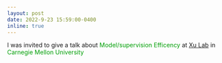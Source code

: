 ```yaml
---
layout: post
date: 2022-9-23 15:59:00-0400
inline: true
---
```


I was invited to give a talk about <font color=009f06>Model/supervision Efficency</font> at [Xu Lab](https://xulabs.github.io/) in <font color=009f06>Carnegie Mellon University</font> 

